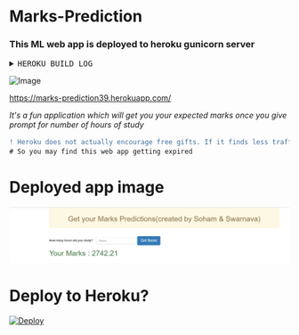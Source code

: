 # Marks-Prediction



### This ML web app is deployed to heroku gunicorn server






<details><summary><tt> HEROKU BUILD LOG </tt></summary>
<p>

```prompt
-----> Python app detected
-----> Installing python-3.6.12
-----> Installing pip 20.1.1, setuptools 47.1.1 and wheel 0.34.2
-----> Installing SQLite3
-----> Installing requirements with pip
       Collecting numpy
         Downloading numpy-1.19.4-cp36-cp36m-manylinux2010_x86_64.whl (14.5 MB)
       Collecting pandas
         Downloading pandas-1.1.5-cp36-cp36m-manylinux1_x86_64.whl (9.5 MB)
       Collecting scikit-learn==0.21.2
         Downloading scikit_learn-0.21.2-cp36-cp36m-manylinux1_x86_64.whl (6.7 MB)
       Collecting Click==7.0
         Downloading Click-7.0-py2.py3-none-any.whl (81 kB)
       Collecting Flask==1.1.1
         Downloading Flask-1.1.1-py2.py3-none-any.whl (94 kB)
       Collecting gunicorn==19.9.0
         Downloading gunicorn-19.9.0-py2.py3-none-any.whl (112 kB)
       Collecting itsdangerous==1.1.0
         Downloading itsdangerous-1.1.0-py2.py3-none-any.whl (16 kB)
       Collecting Jinja2==2.10.1
         Downloading Jinja2-2.10.1-py2.py3-none-any.whl (124 kB)
       Collecting MarkupSafe==1.1.1
         Downloading MarkupSafe-1.1.1-cp36-cp36m-manylinux1_x86_64.whl (27 kB)
       Collecting Werkzeug==0.15.6
         Downloading Werkzeug-0.15.6-py2.py3-none-any.whl (328 kB)
       Collecting pytz>=2017.2
         Downloading pytz-2020.4-py2.py3-none-any.whl (509 kB)
       Collecting python-dateutil>=2.7.3
         Downloading python_dateutil-2.8.1-py2.py3-none-any.whl (227 kB)
       Collecting joblib>=0.11
         Downloading joblib-1.0.0-py3-none-any.whl (302 kB)
       Collecting scipy>=0.17.0
         Downloading scipy-1.5.4-cp36-cp36m-manylinux1_x86_64.whl (25.9 MB)
       Collecting six>=1.5
         Downloading six-1.15.0-py2.py3-none-any.whl (10 kB)
       Installing collected packages: numpy, pytz, six, python-dateutil, pandas, joblib, scipy, scikit-learn, Click, Werkzeug, MarkupSafe, Jinja2, itsdangerous, Flask, gunicorn
       Successfully installed Click-7.0 Flask-1.1.1 Jinja2-2.10.1 MarkupSafe-1.1.1 Werkzeug-0.15.6 gunicorn-19.9.0 itsdangerous-1.1.0 joblib-1.0.0 numpy-1.19.4 pandas-1.1.5 python-dateutil-2.8.1 pytz-2020.4 scikit-learn-0.21.2 scipy-1.5.4 six-1.15.0
-----> Discovering process types
       Procfile declares types -> web
-----> Compressing...
       Done: 110.8M
-----> Launching...
       Released v3
       https://marks-prediction39.herokuapp.com/ deployed to Heroku
```
</p>
</details>



![Image](https://img.shields.io/badge/heroku-build%20passing-green)



https://marks-prediction39.herokuapp.com/



*It's a fun application which will get you your expected marks once you give prompt for number of hours of study*



```diff
! Heroku does not actually encourage free gifts. If it finds less traffic/requests coming to the webapp it will delete your account without notifying you :(
# So you may find this web app getting expired
```



# Deployed app image
![Image](https://github.com/Soham-coder/marks-prediction/blob/master/heroku_app.PNG)

# Deploy to Heroku?
[![Deploy](https://www.herokucdn.com/deploy/button.svg)](https://heroku.com/deploy?template=https://github.com/Soham-coder/marks-prediction)

